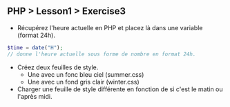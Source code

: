 ## PHP > Lesson1 > Exercise3

* Récupérez l'heure actuelle en PHP et placez là dans une variable (format 24h).

```php
$time = date("H");
// donne l'heure actuelle sous forme de nombre en format 24h.
```

* Créez deux feuilles de style.
  * Une avec un fonc bleu ciel (summer.css)
  * Une avec un fond gris clair (winter.css)
* Charger une feuille de style différente en fonction de si c'est le matin ou l'après midi.
